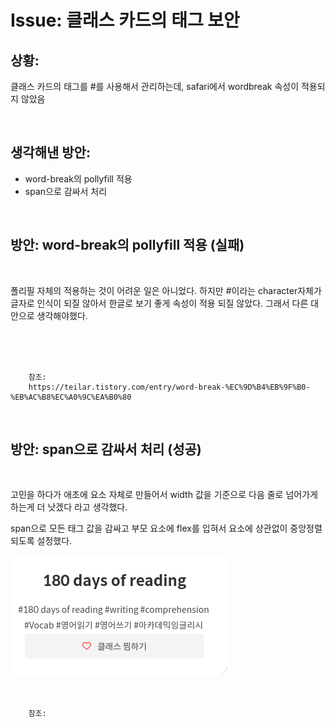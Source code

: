 <!-- 
author: Dailyscat
purpose: issue arrange
rules:
 (1) 헤더와 문단사이 
    <br/>
    <br/>
 (2) 코드가 작성되는 부분은 >로 정리
 (3) 참조는 해당 내용 바로 아래 
    <br/>
    <br/>
 (4) 명령어는 bold
 (5) 방안은 ## 안의 과정은 ###
-->

# Issue: 클래스 카드의 태그 보안

## 상황: 

클래스 카드의 태그를 #를 사용해서 관리하는데, safari에서 wordbreak 속성이 적용되지 않았음


<br/>

## 생각해낸 방안:
+ word-break의 pollyfill 적용
+ span으로 감싸서 처리


<br/>

## 방안: word-break의 pollyfill 적용 (실패)
<br/>
  
  폴리필 자체의 적용하는 것이 어려운 일은 아니었다. 하지만 #이라는 character자체가 글자로 인식이 되질 않아서 한글로 보기 좋게 속성이 적용 되질 않았다. 그래서 다른 대안으로 생각해야했다.

<br/>
<br/>
<br/>

        참조: 
        https://teilar.tistory.com/entry/word-break-%EC%9D%B4%EB%9F%B0-%EB%AC%B8%EC%A0%9C%EA%B0%80
        
<br/>

## 방안: span으로 감싸서 처리 (성공)
<br/>
  
  고민을 하다가 애초에 요소 자체로 만들어서 width 값을 기준으로 다음 줄로 넘어가게 하는게 더 낫겠다 라고 생각했다.

  span으로 모든 태그 값을 감싸고 부모 요소에 flex를 입혀서 요소에 상관없이 중앙정렬 되도록 설정했다.

  <img src="classCardTag.png">
<br/>
<br/>
<br/>

        참조:

<br/>

